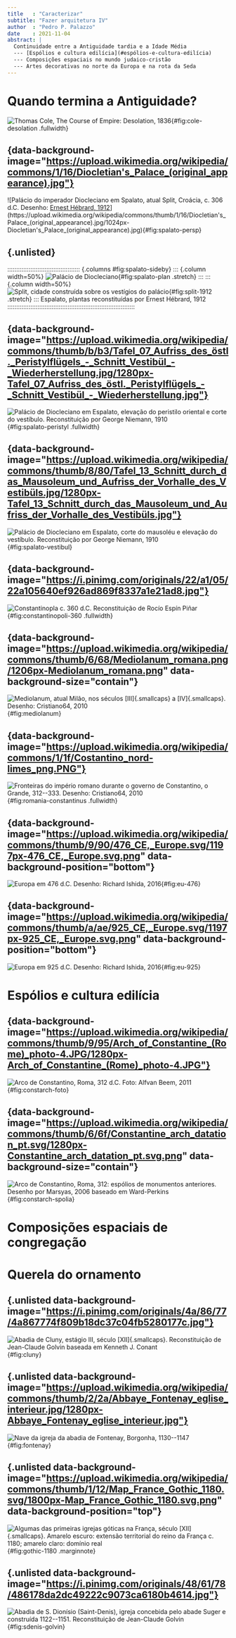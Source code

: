```yaml
---
title   : "Caracterizar"
subtitle: "Fazer arquitetura IV"
author  : "Pedro P. Palazzo"
date    : 2021-11-04
abstract: |
  Continuidade entre a Antiguidade tardia e a Idade Média
  --- [Espólios e cultura edilícia](#espólios-e-cultura-edilícia)
  --- Composições espaciais no mundo judaico-cristão
  --- Artes decorativas no norte da Europa e na rota da Seda
---
```


# Quando termina a Antiguidade? #

![Thomas Cole, The Course of Empire: Desolation, 1836](https://upload.wikimedia.org/wikipedia/commons/thumb/7/77/Cole_Thomas_The_Course_of_Empire_Desolation_1836.jpg/1024px-Cole_Thomas_The_Course_of_Empire_Desolation_1836.jpg){#fig:cole-desolation .fullwidth}

## {data-background-image="https://upload.wikimedia.org/wikipedia/commons/1/16/Diocletian's_Palace_(original_appearance).jpg"}

![Palácio do imperador Diocleciano em Spalato, atual Split, Croácia, c. 306 d.C. Desenho: [Ernest Hébrard, 1912](https://commons.wikimedia.org/wiki/File:Diocletian's_Palace_(original_appearance).jpg)](https://upload.wikimedia.org/wikipedia/commons/thumb/1/16/Diocletian's_Palace_(original_appearance).jpg/1024px-Diocletian's_Palace_(original_appearance).jpg){#fig:spalato-persp}

## {.unlisted}

::::::::::::::::::::::::::::::::::::::::: {.columns #fig:spalato-sideby}
::: {.column width=50%}
![[Palácio de Diocleciano](https://commons.wikimedia.org/wiki/File:SPLIT-Hebrard_restitution_plan.jpg)](https://upload.wikimedia.org/wikipedia/commons/thumb/2/26/SPLIT-Hebrard_restitution_plan.jpg/546px-SPLIT-Hebrard_restitution_plan.jpg){#fig:spalato-plan .stretch}
:::
::: {.column width=50%}
![[Split, cidade construída sobre os vestígios do palácio](https://commons.wikimedia.org/wiki/File:SPLIT-Palace_remains_1912.jpg)](https://upload.wikimedia.org/wikipedia/commons/thumb/e/e1/SPLIT-Palace_remains_1912.jpg/567px-SPLIT-Palace_remains_1912.jpg){#fig:split-1912 .stretch}
:::
Espalato, plantas reconstituídas por Ernest Hébrard, 1912
::::::::::::::::::::::::::::::::::::::::::::::::::::::::::::::::::::::::

## {data-background-image="https://upload.wikimedia.org/wikipedia/commons/thumb/b/b3/Tafel_07_Aufriss_des_östl._Peristylflügels_-_Schnitt_Vestibül_-_Wiederherstellung.jpg/1280px-Tafel_07_Aufriss_des_östl._Peristylflügels_-_Schnitt_Vestibül_-_Wiederherstellung.jpg"}

![Palácio de Diocleciano em Espalato, elevação do peristilo oriental e corte do vestíbulo. Reconstituição por [George Niemann, 1910](https://commons.wikimedia.org/wiki/File:Tafel_07_Aufriss_des_östl._Peristylflügels_-_Schnitt_Vestibül_-_Wiederherstellung.jpg)](https://upload.wikimedia.org/wikipedia/commons/thumb/b/b3/Tafel_07_Aufriss_des_östl._Peristylflügels_-_Schnitt_Vestibül_-_Wiederherstellung.jpg/1280px-Tafel_07_Aufriss_des_östl._Peristylflügels_-_Schnitt_Vestibül_-_Wiederherstellung.jpg){#fig:spalato-peristyl .fullwidth}

<!--_,-->

## {data-background-image="https://upload.wikimedia.org/wikipedia/commons/thumb/8/80/Tafel_13_Schnitt_durch_das_Mausoleum_und_Aufriss_der_Vorhalle_des_Vestibüls.jpg/1280px-Tafel_13_Schnitt_durch_das_Mausoleum_und_Aufriss_der_Vorhalle_des_Vestibüls.jpg"}

![Palácio de Diocleciano em Espalato, corte do mausoléu e elevação do vestíbulo. Reconstituição por [George Niemann, 1910](https://commons.wikimedia.org/wiki/File:Tafel_13_Schnitt_durch_das_Mausoleum_und_Aufriss_der_Vorhalle_des_Vestibüls.jpg)](https://upload.wikimedia.org/wikipedia/commons/thumb/8/80/Tafel_13_Schnitt_durch_das_Mausoleum_und_Aufriss_der_Vorhalle_des_Vestibüls.jpg/1024px-Tafel_13_Schnitt_durch_das_Mausoleum_und_Aufriss_der_Vorhalle_des_Vestibüls.jpg){#fig:spalato-vestibul}

## {data-background-image="https://i.pinimg.com/originals/22/a1/05/22a105640ef926ad869f8337a1e21ad8.jpg"}

![Constantinopla c. 360 d.C. Reconstituição de [Rocío Espín Piñar](https://www.artstation.com/artwork/ZY90N)](https://i.pinimg.com/originals/dd/2d/08/dd2d08678b1a2782764681b1eb16c1e9.jpg){#fig:constantinopoli-360 .fullwidth}

## {data-background-image="https://upload.wikimedia.org/wikipedia/commons/thumb/6/68/Mediolanum_romana.png/1206px-Mediolanum_romana.png" data-background-size="contain"}

![Mediolanum, atual Milão, nos séculos [III]{.smallcaps} a [IV]{.smallcaps}. Desenho: [Cristiano64, 2010](https://commons.wikimedia.org/wiki/File:Mediolanum_romana.png)](https://upload.wikimedia.org/wikipedia/commons/thumb/6/68/Mediolanum_romana.png/905px-Mediolanum_romana.png){#fig:mediolanum}

## {data-background-image="https://upload.wikimedia.org/wikipedia/commons/1/1f/Costantino_nord-limes_png.PNG"}

![Fronteiras do império romano durante o governo de Constantino, o Grande, 312--333. Desenho: [Cristiano64, 2010](https://commons.wikimedia.org/wiki/File:Costantino_nord-limes_png.PNG)](https://upload.wikimedia.org/wikipedia/commons/thumb/1/1f/Costantino_nord-limes_png.PNG/1280px-Costantino_nord-limes_png.PNG){#fig:romania-constantinus .fullwidth}

## {data-background-image="https://upload.wikimedia.org/wikipedia/commons/thumb/9/90/476_CE,_Europe.svg/1197px-476_CE,_Europe.svg.png" data-background-position="bottom"}

![Europa em 476 d.C. Desenho: [Richard Ishida, 2016](https://commons.wikimedia.org/wiki/File:476_CE,_Europe.svg)](https://upload.wikimedia.org/wikipedia/commons/thumb/9/90/476_CE,_Europe.svg/1197px-476_CE,_Europe.svg.png){#fig:eu-476}

<!--_,-->

## {data-background-image="https://upload.wikimedia.org/wikipedia/commons/thumb/a/ae/925_CE,_Europe.svg/1197px-925_CE,_Europe.svg.png" data-background-position="bottom"}

![Europa em 925 d.C. Desenho: [Richard Ishida, 2016](https://commons.wikimedia.org/wiki/File:925_CE,_Europe.svg)](https://upload.wikimedia.org/wikipedia/commons/thumb/a/ae/925_CE,_Europe.svg/1197px-925_CE,_Europe.svg.png){#fig:eu-925}

<!--_,-->

# Espólios e cultura edilícia #

## {data-background-image="https://upload.wikimedia.org/wikipedia/commons/thumb/9/95/Arch_of_Constantine_(Rome)_photo-4.JPG/1280px-Arch_of_Constantine_(Rome)_photo-4.JPG"}

![Arco de Constantino, Roma, 312 d.C. Foto: [Alfvan Beem, 2011](https://commons.wikimedia.org/wiki/File:Arch_of_Constantine_(Rome)_photo-4.JPG)](https://upload.wikimedia.org/wikipedia/commons/thumb/9/95/Arch_of_Constantine_(Rome)_photo-4.JPG/1024px-Arch_of_Constantine_(Rome)_photo-4.JPG){#fig:constarch-foto}

<!--_,-->

## {data-background-image="https://upload.wikimedia.org/wikipedia/commons/thumb/6/6f/Constantine_arch_datation_pt.svg/1280px-Constantine_arch_datation_pt.svg.png" data-background-size="contain"}

![Arco de Constantino, Roma, 312: espólios de monumentos anteriores. Desenho por [Marsyas, 2006](https://commons.wikimedia.org/wiki/File:Constantine_arch_datation_pt.svg) baseado em Ward-Perkins](https://upload.wikimedia.org/wikipedia/commons/thumb/6/6f/Constantine_arch_datation_pt.svg/1024px-Constantine_arch_datation_pt.svg.png){#fig:constarch-spolia}

# Composições espaciais de congregação #

# Querela do ornamento #

## {.unlisted data-background-image="https://i.pinimg.com/originals/4a/86/77/4a867774f809b18dc37c04fb5280177c.jpg"}

![Abadia de Cluny, estágio III, século [XII]{.smallcaps}. Reconstituição de [Jean-Claude Golvin](https://jeanclaudegolvin.com/cluny/) baseada em Kenneth J. Conant](https://i.pinimg.com/originals/4a/86/77/4a867774f809b18dc37c04fb5280177c.jpg){#fig:cluny}

## {.unlisted data-background-image="https://upload.wikimedia.org/wikipedia/commons/thumb/2/2a/Abbaye_Fontenay_eglise_interieur.jpg/1280px-Abbaye_Fontenay_eglise_interieur.jpg"}

![Nave da igreja da abadia de Fontenay, Borgonha, 1130--1147](https://upload.wikimedia.org/wikipedia/commons/thumb/2/2a/Abbaye_Fontenay_eglise_interieur.jpg/1280px-Abbaye_Fontenay_eglise_interieur.jpg){#fig:fontenay}

## {.unlisted data-background-image="https://upload.wikimedia.org/wikipedia/commons/thumb/1/12/Map_France_Gothic_1180.svg/1800px-Map_France_Gothic_1180.svg.png" data-background-position="top"}

![Algumas das primeiras igrejas góticas na França, século [XII]{.smallcaps}. Amarelo escuro: extensão territorial do reino da França c. 1180; amarelo claro: domínio real](https://upload.wikimedia.org/wikipedia/commons/thumb/1/12/Map_France_Gothic_1180.svg/900px-Map_France_Gothic_1180.svg.png){#fig:gothic-1180 .marginnote}

## {.unlisted data-background-image="https://i.pinimg.com/originals/48/61/78/486178da2dc49222c9073ca6180b4614.jpg"}

![Abadia de S. Dionísio (Saint-Denis), igreja concebida pelo abade Suger e construída 1122--1151. Reconstituição de [Jean-Claude Golvin](https://jeanclaudegolvin.com/saint-denis/)](https://i.pinimg.com/originals/48/61/78/486178da2dc49222c9073ca6180b4614.jpg){#fig:sdenis-golvin}

